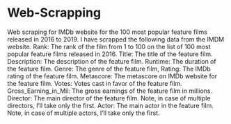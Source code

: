 # Web-Scrapping
Web scraping for IMDb website for the 100 most popular feature films released in 2016 to 2019.
I have scrapped the following data from the IMDM website.
Rank: The rank of the film from 1 to 100 on the list of 100 most popular feature films released in 2016.
Title: The title of the feature film.
Description: The description of the feature film.
Runtime: The duration of the feature film.
Genre: The genre of the feature film,
Rating: The IMDb rating of the feature film.
Metascore: The metascore on IMDb website for the feature film.
Votes: Votes cast in favor of the feature film.
Gross_Earning_in_Mil: The gross earnings of the feature film in millions.
Director: The main director of the feature film. Note, in case of multiple directors, I’ll take only the first.
Actor: The main actor in the feature film. Note, in case of multiple actors, I’ll take only the first.
